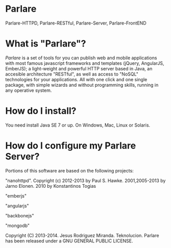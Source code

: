 Parlare
=======

Parlare-HTTPD, Parlare-RESTful, Parlare-Server, Parlare-FrontEND



What is "Parlare"?
=======

*Parlare* is a set of tools for you can publish web and mobile applications with most famous javascript frameworks and templates (jQuery, AngularJS, EmberJS); 
a light-weight and powerful HTTP server based in Java, an accesible architecture "RESTful", as well as access to "NoSQL" technologies for your applications. 
All with one click and one single package, with simple wizards and without programming skills, running in any operative system.



How do I install?
=======

You need install Java SE 7 or up. On Windows, Mac, Linux or Solaris.



How do I configure my Parlare Server?
=======




Portions of this software are based on the following projects:

"nanohttpd". Copyright (c) 2012-2013 by Paul S. Hawke. 2001,2005-2013 by Jarno Elonen. 2010 by Konstantinos Togias

"emberjs"

"angularjs"

"backbonejs"

"mongodb"


Copyright (C) 2013-2014. Jesus Rodriguez Miranda. Teknolucion. 
Parlare has been released under a GNU GENERAL PUBLIC LICENSE. 